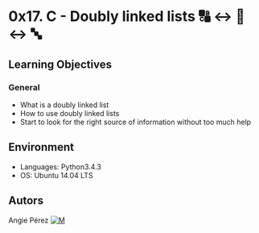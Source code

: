 # 0x17. C - Doubly linked lists :capital_abcd: :left_right_arrow: :abcd: :left_right_arrow: :abc: #
## Learning Objectives ##
### General ###
* What is a doubly linked list
* How to use doubly linked lists
* Start to look for the right source of information without too much help
## Environment ##
* Languages: Python3.4.3
* OS: Ubuntu 14.04 LTS
## Autors ##
 Angie Pérez [![M](https://upload.wikimedia.org/wikipedia/fr/thumb/c/c8/Twitter_Bird.svg/30px-Twitter_Bird.svg.png)](https://twitter.com/xiommyperez)
